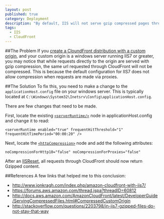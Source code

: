 ```yaml
---
layout: post
published: true
category: Deployment
description: "By default, IIS will not serve gzip compressed pages through CloudFront.   This article describes how to configure IIS so it does."
tags: 
  - IIS
  - CloudFront
---
```


##The Problem
If you [create a CloundFront distribution with a custom origin](http://docs.aws.amazon.com/AmazonCloudFront/latest/DeveloperGuide/distribution-web-creating.html), and your custom origin is a windows server running IIS7 or greater, you may notice that while requests directly to the origin are served with gzip compression, the same url requested through CloudFront will not be compressed.
This is because the default configuration for IIS7 does not allow compression when requests are made via proxies.

##The Solution
To fix this, you need to make a change to the `applicationHost.config` file on your windows server.   This is typically located at `C:\Windows\System32\Inetsrv\Config\applicationHost.config`.   

There are few changes that need to be made.  

First, locate the existing [`<serverRuntime/>`](http://www.iis.net/configreference/system.webserver/serverruntime) node in applicationHost.config and change it to read:

`<serverRuntime enabled="true" frequentHitThreshold="1" frequentHitTimePeriod="00:00:20" />`

Next, locate the [`<httpCompression>`](http://www.iis.net/configreference/system.webserver/httpcompression) node and add the following attributes:

`noCompressionForHttp10="false" noCompressionForProxies="false"`

After an [IISReset](http://msdn.microsoft.com/en-us/library/ms957500(v=cs.70).aspx), all requests through CloudFront should now return Gzipped content.

##References
A few links that helped me to this conclusion:
 - http://www.jonkragh.com/index.php/amazon-cloudfront-with-iis7/
 - https://forums.aws.amazon.com/thread.jspa?threadID=60812
 -  http://docs.aws.amazon.com/AmazonCloudFront/latest/DeveloperGuide/ServingCompressedFiles.html#CompressedCustomOrigin
 - http://stackoverflow.com/questions/2203798/in-iis7-gzipped-files-do-not-stay-that-way